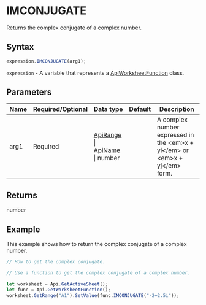 # IMCONJUGATE

Returns the complex conjugate of a complex number.

## Syntax

```javascript
expression.IMCONJUGATE(arg1);
```

`expression` - A variable that represents a [ApiWorksheetFunction](../ApiWorksheetFunction.md) class.

## Parameters

| **Name** | **Required/Optional** | **Data type** | **Default** | **Description** |
| ------------- | ------------- | ------------- | ------------- | ------------- |
| arg1 | Required | [ApiRange](../../ApiRange/ApiRange.md) \| [ApiName](../../ApiName/ApiName.md) \| number |  | A complex number expressed in the &lt;em&gt;x + yi&lt;/em&gt; or &lt;em&gt;x + yj&lt;/em&gt; form. |

## Returns

number

## Example

This example shows how to return the complex conjugate of a complex number.

```javascript editor-xlsx
// How to get the complex conjugate.

// Use a function to get the complex conjugate of a complex number.

let worksheet = Api.GetActiveSheet();
let func = Api.GetWorksheetFunction();
worksheet.GetRange("A1").SetValue(func.IMCONJUGATE("-2+2.5i"));
```
